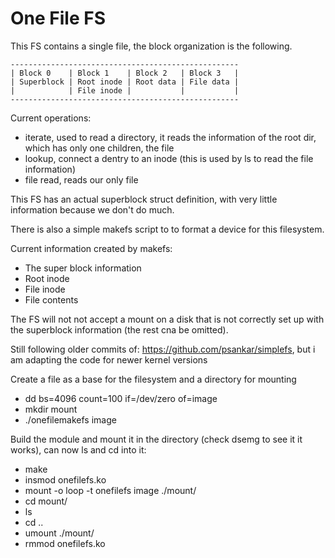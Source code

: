 # One File FS

This FS contains a single file, the block organization is the following.

```
---------------------------------------------------
| Block 0    | Block 1    | Block 2   | Block 3   |
| Superblock | Root inode | Root data | File data |
|            | File inode |           |           |
---------------------------------------------------
```

Current operations:
- iterate, used to read a directory, it reads the information of the root dir, which has only one children, the file
- lookup, connect a dentry to an inode (this is used by ls to read the file information)
- file read, reads our only file

This FS has an actual superblock struct definition, with very little information because we don't do much.

There is also a simple makefs script to to format a device for this filesystem.

Current information created by makefs:
- The super block information
- Root inode
- File inode
- File contents

The FS will not not accept a mount on a disk that is not correctly set up with the superblock information (the rest cna be omitted).

Still following older commits of: https://github.com/psankar/simplefs, but i am adapting the code for newer kernel versions

Create a file as a base for the filesystem and a directory for mounting
- dd bs=4096 count=100 if=/dev/zero of=image
- mkdir mount
- ./onefilemakefs image

Build the module and mount it in the directory (check dsemg to see it it works), can now ls and cd into it:
- make
- insmod onefilefs.ko
- mount -o loop -t onefilefs image ./mount/
- cd mount/
- ls
- cd ..
- umount ./mount/
- rmmod onefilefs.ko
